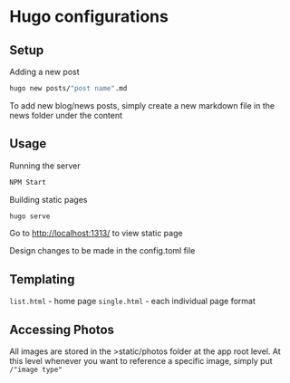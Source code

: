 # Hugo configurations

## Setup
Adding a new post
```bash
hugo new posts/"post name".md
```

To add new blog/news posts, simply create a new markdown file in the news folder under the content

## Usage
Running the server 
```bash
NPM Start
```

Building static pages
```bash
hugo serve 
```
Go to [http://localhost:1313/](http://localhost:1313) to view static page 


Design changes to be made in the config.toml file

## Templating

```list.html``` - home page
```single.html``` - each individual page format

## Accessing Photos
All images are stored in the >static/photos folder at the app root level. At this level whenever you want to reference a specific image, simply put ```/"image type"```





